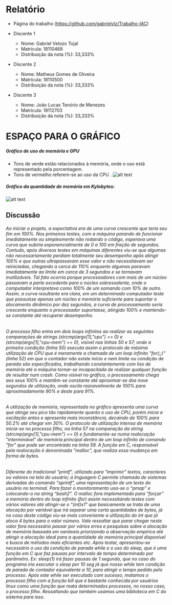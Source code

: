 
# Relatório
* Página do trabalho (https://github.com/gabrielvlz/Trabalho-IAC)
* Discente 1
   * Nome: Gabriel Velozo Tojal
   * Matrícula: 18110468
   * Distribuição da nota (%): 33,333%

* Discente 2
   * Nome: Matheus Gomes de Oliveira
   * Matrícula: 18110500
   * Distribuição da nota (%): 33,333%

* Discente 3
    * Nome:  João Lucas Tenório de Menezes
    * Matrícula: 18112703
    * Distribuição da nota (%): 33,333%

# ESPAÇO PARA O GRÁFICO 
##### Gráfico de uso de memória e GPU
* Tons de verde estão relacionados à memória, onde o uso está representado pela porcentagem.
* Tons de vermelho referem-se ao uso da CPU .
![alt text](https://cdn.discordapp.com/attachments/483406101987983371/497595979155898380/unknown.png "Logo Title Text 1")

##### Gráfico da quantidade de memória em Kylobytes: 
![alt text][logo]

[logo]: https://cdn.discordapp.com/attachments/483406101987983371/497597363553173533/dasd.png "Logo Title Text 2"


## Discussão
######   Ao iniciar o projeto, a expectativa era de uma curva crescente que teria seu fim em 100%. Nos primeiros testes, com a máquina parando de funcionar imediatamente ou simplesmente não rodando o código, esperava uma curva que subiria exponencialmente de 0 a 100 em fração de segundos. Contudo, após diversos testes em máquinas diferentes viu-se que algumas não necessariamente perdiam totalmente seu desempenho após atingir 100% e que outras ultrapassavam esse valor e não necessitavam ser reiniciadas, chegando a cerca de 110% enquanto algumas paravam imediatamente ao limite em cerca de 3 segundos e se tornavam inutilizáveis. Tal fato ocorria porque processadores com mais de um núcleo passavam a parte excedente para o núcleo sobressalente, onde o computador interpretava como 100% de um somando com 10% de outro. Assim, a curva resultante era clara, em um determinado computador teste que possuísse apenas um núcleo e memória suficiente para suportar o alocamento dinâmico por dez segundos, a curva de processamento seria crescente enquanto o processador suportasse, atingido 100% e mantendo-se constante até recuperar desempenho.

###### O processo filho entra em dois loops infinitos ao realizar as seguintes comparações de *strings (strcmp(argv[1],"cpu") == 0)* e *(strcmp(argv[1],"cpu-mem") == 0)*, visível nas linhas 50 e 57; onde a primeira condição (linha 50) executa assim o protocolo de máxima utilização de CPU que é meramente a chamada de um *loop* infinito "for(;;)"(linha 52) em que o contador não existe início e nem limite ou condição de parada são especificados, trabalhando constantemente com lixo de memória até a máquina tornar-se incapacitada de realizar qualquer função de resultar num *crash*. Como visível no gráfico, o processamento chega aos seus 100% e mantêm-se constante até aproximar-se dos nove segundos de utilização, onde oscila razoavelmente de 100% para aproximadamente 90% e deste para 91%. 
######  A utilização de memória, representada no gráfico apresenta uma curva que atinge seu pico tão rapidamente quanto o uso de CPU, porém inicia a oscilação antes e apresenta mais inconstância, decaindo de 100% para 50.2% até chegar em 30%. O protocolo de utilização intensa de memória inicia-se no processo filho, na linha 57 na comparação da *string* *(strcmp(argv[1],"cpu-mem") == 0)* e fundamenta-se numa realocação "interminável" de memória principal dentro de um loop infinito de comando "for" que pode ser encontrado na linha 59. A função em C, responsável pela realocação é denominada "malloc", que realiza essa mudança em forma de bytes.

###### Diferente do tradicional "printf", utilizado para "imprimir" textos, caracteres ou valores na tela do usuário; a linguagem C permite chamada de  sistemas derivadas do comando "sprintf", uma representação de um texto do usuário  no terminal. Para fazer o monitoramento usa-se o “pmap” e colocando-o na string “bash2”. O malloc fora implementado para “forçar” a memória dentro do loop infinito (for) assim necessitando testes com vários valores até atingir-se o "(int)x1" que basicamente se trata de uma alocação por variável que irá separar uma certa quantidades de bytes, já no caso deste código viu-se mais conveniente a utilização do  int que já aloca 4 bytes para o valor número. Vale ressaltar que parar chegar neste valor fora necessário passar por vários erros e pesquisas sobre a alocação de memória baseada em variáveis priorizando a observação empírica até atingir a alocação ideal para a quantidade de memória principal disponível e busca de métodos mais eficientes etc. Após testar, apresentou-se necessário o uso da condição de parada while e o uso do sleep, que é uma função em C que faz pausas por intervalo de tempo determinado por parâmetro. Ex: sleep(1) irá fazer pausas de 1 segundo, que no caso do programa iria executar o sleep por 10 seg já que nosso while tem condição de parada de contador equivalente a 10, para atingir o tempo pedido pelo processo. Após este while ser executado com sucesso, matamos o processo filho com a função kill que é bastante conhecida por usuários linux como uma função que mata determinados processos, no nosso caso, o processo filho. Ressaltando que também usamos uma biblioteca em C do sistema para isso.

